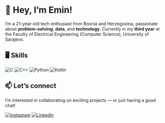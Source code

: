 # 👋 Hey, I’m Emin!

I’m a 21-year-old tech enthusiast from Bosnia and Herzegovina, passionate about **problem-solving**, **data**, and **technology**.
Currently in my **third year** at the Faculty of Electrical Engineering (Computer Science), University of Sarajevo.  

## 🖥️ Skills
![C](https://img.shields.io/badge/C-00599C?style=for-the-badge&logo=c&logoColor=white)
![C++](https://img.shields.io/badge/C++-00599C?style=for-the-badge&logo=cplusplus&logoColor=white)
![Python](https://img.shields.io/badge/Python-3776AB?style=for-the-badge&logo=python&logoColor=white)
![Kotlin](https://img.shields.io/badge/Kotlin-7F52FF?style=for-the-badge&logo=kotlin&logoColor=white)

## 📫 Let’s connect
I’m interested in collaborating on exciting projects — or just having a good chat!  

[![Instagram](https://img.shields.io/badge/Instagram-E4405F?style=for-the-badge&logo=instagram&logoColor=white)](https://instagram.com/gichbe)  [![LinkedIn](https://img.shields.io/badge/LinkedIn-0077B5?style=for-the-badge&logo=linkedin&logoColor=white)](https://linkedin.com/in/emin-begić-666a2a2b9)
